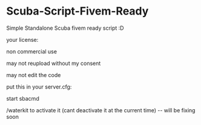 # Scuba-Script-Fivem-Ready
Simple Standalone Scuba fivem ready script :D







your license:

non commercial use

may not reupload without my consent

may not edit the code


put this in your server.cfg:


start sbacmd



/waterkit to activate it (cant deactivate it at the current time) -- will be fixing soon
